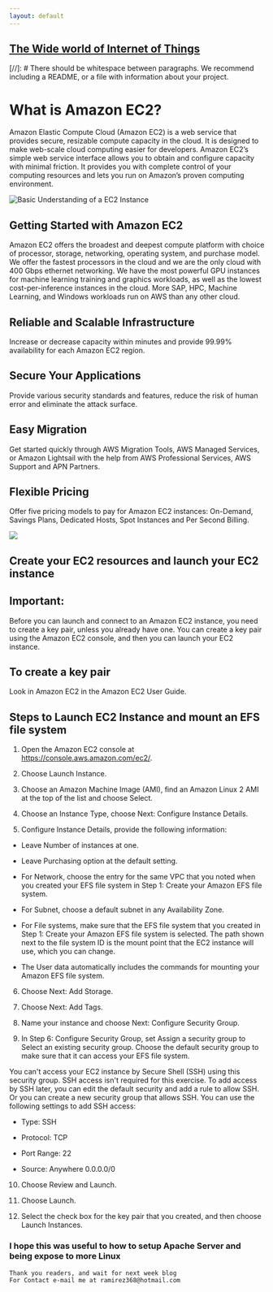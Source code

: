 ```yaml
---
layout: default
---
```



## [The Wide world of Internet of Things](https://www.youtube.com/watch?v=8TlukLu11Yo)

[//]: #  There should be whitespace between paragraphs. We recommend including a README, or a file with information about your project.

# What is Amazon EC2?
Amazon Elastic Compute Cloud (Amazon EC2) is a web service that provides secure, resizable compute capacity in the cloud. It is designed to make web-scale cloud computing easier for developers. Amazon EC2’s simple web service interface allows you to obtain and configure capacity with minimal friction. It provides you with complete control of your computing resources and lets you run on Amazon’s proven computing environment.


![Basic Understanding of a EC2 Instance](https://www.tutorialspoint.com/amazon_web_services/images/architecture.jpg)


## Getting Started with Amazon EC2
Amazon EC2 offers the broadest and deepest compute platform with choice of processor, storage, networking, operating system, and purchase model. We offer the fastest processors in the cloud and we are the only cloud with 400 Gbps ethernet networking. We have the most powerful GPU instances for machine learning training and graphics workloads, as well as the lowest cost-per-inference instances in the cloud. More SAP, HPC, Machine Learning, and Windows workloads run on AWS than any other cloud.

## Reliable and Scalable Infrastructure
Increase or decrease capacity within minutes and provide 99.99% availability for each Amazon EC2 region.

## Secure Your Applications
Provide various security standards and features, reduce the risk of human error and eliminate the attack surface.

## Easy Migration
Get started quickly through AWS Migration Tools, AWS Managed Services, or Amazon Lightsail with the help from AWS Professional Services, AWS Support and APN Partners.

## Flexible Pricing
Offer five pricing models to pay for Amazon EC2 instances: On-Demand, Savings Plans, Dedicated Hosts, Spot Instances and Per Second Billing.

![ ](https://i1.wp.com/cloudkatha.com/wp-content/uploads/2021/08/AWS-EC2-Instance-Purchasing-Options-All-You-Need-to-Know-Featured.png?w=1023&ssl=1)

## Create your EC2 resources and launch your EC2 instance

## Important: 
Before you can launch and connect to an Amazon EC2 instance, you need to create a key pair, unless you already have one. You can create a key pair using the Amazon EC2 console, and then you can launch your EC2 instance.

## To create a key pair
Look in Amazon EC2 in the Amazon EC2 User Guide.

## Steps to Launch EC2 Instance and mount an EFS file system


1. Open the Amazon EC2 console at https://console.aws.amazon.com/ec2/.

2. Choose Launch Instance.

3. Choose an Amazon Machine Image (AMI), find an Amazon Linux 2 AMI at the top of the list and choose Select.

4. Choose an Instance Type, choose Next: Configure Instance Details.

5. Configure Instance Details, provide the following information:

* Leave Number of instances at one.

* Leave Purchasing option at the default setting.

* For Network, choose the entry for the same VPC that you noted when you created your EFS file system in Step 1: Create your Amazon EFS file system.

* For Subnet, choose a default subnet in any Availability Zone.

* For File systems, make sure that the EFS file system that you created in Step 1: Create your Amazon EFS file system is selected. The path shown next to the file system ID is the mount point that the EC2 instance will use, which you can change.

* The User data automatically includes the commands for mounting your Amazon EFS file system.

6. Choose Next: Add Storage.

7. Choose Next: Add Tags.

8. Name your instance and choose Next: Configure Security Group.

9. In Step 6: Configure Security Group, set Assign a security group to Select an existing security group. Choose the default security group to make sure that it can access your EFS file system.

You can't access your EC2 instance by Secure Shell (SSH) using this security group. SSH access isn't required for this exercise. To add access by SSH later, you can edit the default security and add a rule to allow SSH. Or you can create a new security group that allows SSH. You can use the following settings to add SSH access:

* Type: SSH

* Protocol: TCP

* Port Range: 22

* Source: Anywhere 0.0.0.0/0

10. Choose Review and Launch.

11. Choose Launch.

12. Select the check box for the key pair that you created, and then choose Launch Instances.



### I hope this was useful to how to setup Apache Server and being expose to more Linux


```
Thank you readers, and wait for next week blog
For Contact e-mail me at ramirez368@hotmail.com

```
